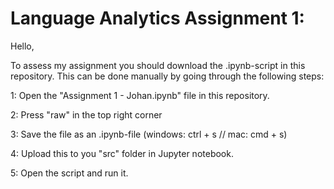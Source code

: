 # Language Analytics Assignment 1:

Hello,

To assess my assignment you should download the .ipynb-script in this repository. This can be done manually by going through the following steps:

1: Open the "Assignment 1 - Johan.ipynb" file in this repository. 

2: Press "raw" in the top right corner

3: Save the file as an .ipynb-file (windows: ctrl + s // mac: cmd + s)

4: Upload this to you "src" folder in Jupyter notebook. 

5: Open the script and run it.
